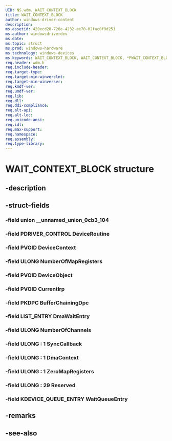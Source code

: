 ```yaml
---
UID: NS.wdm._WAIT_CONTEXT_BLOCK
title: WAIT_CONTEXT_BLOCK
author: windows-driver-content
description: 
ms.assetid: 420ecd28-726e-4232-ae70-02fac0f9d251
ms.author: windowsdriverdev
ms.date: 
ms.topic: struct
ms.prod: windows-hardware
ms.technology: windows-devices
ms.keywords: WAIT_CONTEXT_BLOCK, WAIT_CONTEXT_BLOCK, *PWAIT_CONTEXT_BLOCK
req.header: wdm.h
req.include-header:
req.target-type:
req.target-min-winverclnt:
req.target-min-winversvr:
req.kmdf-ver:
req.umdf-ver:
req.lib:
req.dll:
req.ddi-compliance:
req.alt-api:
req.alt-loc:
req.unicode-ansi:
req.idl:
req.max-support:
req.namespace:
req.assembly:
req.type-library:
---
```


# WAIT_CONTEXT_BLOCK structure

## -description



## -struct-fields

### -field union __unnamed_union_0cb3_104			
 	
### -field PDRIVER_CONTROL DeviceRoutine			
 	
### -field PVOID DeviceContext			
 	
### -field ULONG NumberOfMapRegisters			
 	
### -field PVOID DeviceObject			
 	
### -field PVOID CurrentIrp			
 	
### -field PKDPC BufferChainingDpc			
 	
### -field LIST_ENTRY DmaWaitEntry			
 	
### -field ULONG NumberOfChannels			
 	
### -field ULONG  : 1 SyncCallback			
 	
### -field ULONG  : 1 DmaContext			
 	
### -field ULONG  : 1 ZeroMapRegisters			
 	
### -field ULONG  : 29 Reserved			
 	
### -field KDEVICE_QUEUE_ENTRY WaitQueueEntry			
 	
## -remarks

## -see-also